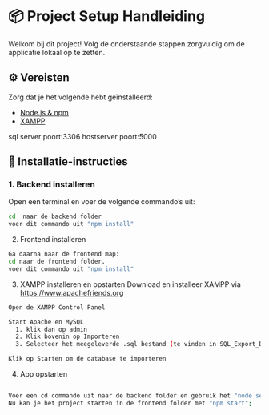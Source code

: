 # 📦 Project Setup Handleiding

Welkom bij dit project! Volg de onderstaande stappen zorgvuldig om de applicatie lokaal op te zetten.

## ⚙️ Vereisten

Zorg dat je het volgende hebt geïnstalleerd:

- [Node.js & npm](https://nodejs.org/)
- [XAMPP](https://www.apachefriends.org/index.html)
  
sql server poort:3306
hostserver poort:5000

## 🚀 Installatie-instructies

### 1. Backend installeren

Open een terminal en voer de volgende commando’s uit:

```bash
cd  naar de backend folder 
voer dit commando uit "npm install"
```

2. Frontend installeren
```bash
Ga daarna naar de frontend map:
cd naar de frontend folder.
voer dit commando uit "npm install"
```

3. XAMPP installeren en opstarten
Download en installeer XAMPP via https://www.apachefriends.org
```bash
Open de XAMPP Control Panel

Start Apache en MySQL
  1. klik dan op admin
  2. Klik bovenin op Importeren
  3. Selecteer het meegeleverde .sql bestand (te vinden in SQL_Export_Doc)

Klik op Starten om de database te importeren
```
4. App opstarten
```bash

Voer een cd commando uit naar de backend folder en gebruik het "node server.js" commando om een connectie te maken met de DB.
Nu kan je het project starten in de frontend folder met "npm start";
```


